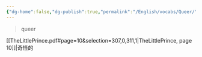 ```yaml
---
{"dg-home":false,"dg-publish":true,"permalink":"/English/vocabs/Queer/","dgPassFrontmatter":true}
---
```



> queer

[[TheLittlePrince.pdf#page=10&selection=307,0,311,1|TheLittlePrince, page 10]]|奇怪的